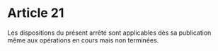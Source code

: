 # Article 21

Les dispositions du présent arrêté sont applicables dès sa publication même aux opérations en cours mais non terminées.
